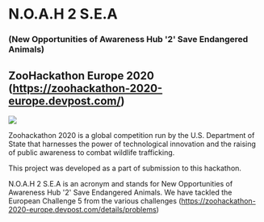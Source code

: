 # N.O.A.H 2 S.E.A
### (New Opportunities of Awareness Hub '2' Save Endangered Animals)

## ZooHackathon Europe 2020 (https://zoohackathon-2020-europe.devpost.com/)

![](https://cdn.discordapp.com/attachments/764126172530606080/774893427337854976/Noah2Sea5-01.jpg)

Zoohackathon 2020 is a global competition run by the U.S. Department of State that harnesses the power of technological innovation and the raising of public awareness to combat wildlife trafficking.

This project was developed as a part of submission to this hackathon.

N.O.A.H 2 S.E.A is an acronym and stands for New Opportunities of Awareness Hub '2' Save Endangered Animals. 
We have tackled the European Challenge 5 from the various challenges (https://zoohackathon-2020-europe.devpost.com/details/problems)

